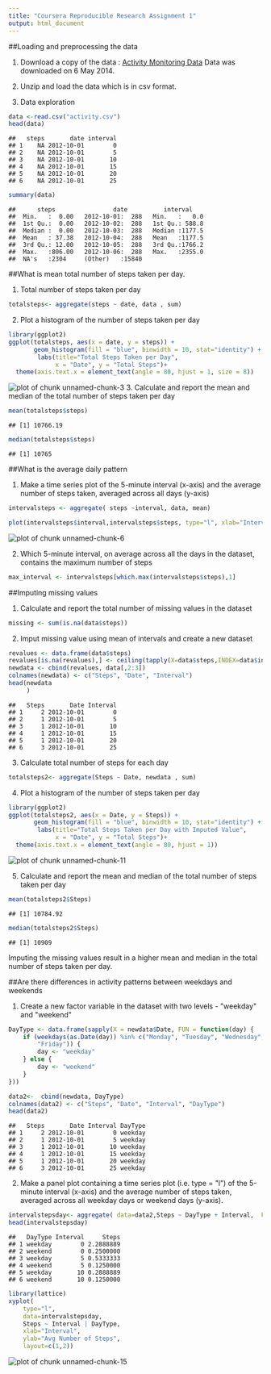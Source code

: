 ```yaml
---
title: "Coursera Reproducible Research Assignment 1"
output: html_document
---
```


##Loading and preprocessing the data
1. Download a copy of the data : [Activity Monitoring Data](https://d396qusza40orc.cloudfront.net/repdata%2Fdata%2Factivity.zip) Data was downloaded on 6 May 2014.

2. Unzip and load the data which is in csv format. 

3. Data exploration


```r
data <-read.csv("activity.csv")
head(data)
```

```
##   steps       date interval
## 1    NA 2012-10-01        0
## 2    NA 2012-10-01        5
## 3    NA 2012-10-01       10
## 4    NA 2012-10-01       15
## 5    NA 2012-10-01       20
## 6    NA 2012-10-01       25
```

```r
summary(data)
```

```
##      steps                date          interval     
##  Min.   :  0.00   2012-10-01:  288   Min.   :   0.0  
##  1st Qu.:  0.00   2012-10-02:  288   1st Qu.: 588.8  
##  Median :  0.00   2012-10-03:  288   Median :1177.5  
##  Mean   : 37.38   2012-10-04:  288   Mean   :1177.5  
##  3rd Qu.: 12.00   2012-10-05:  288   3rd Qu.:1766.2  
##  Max.   :806.00   2012-10-06:  288   Max.   :2355.0  
##  NA's   :2304     (Other)   :15840
```

##What is mean total number of steps taken per day. 

1. Total number of steps taken per day


```r
totalsteps<- aggregate(steps ~ date, data , sum)
```
2. Plot a histogram of the number of steps taken per day


```r
library(ggplot2)
ggplot(totalsteps, aes(x = date, y = steps)) + 
       geom_histogram(fill = "blue", binwidth = 10, stat="identity") + 
        labs(title="Total Steps Taken per Day", 
             x = "Date", y = "Total Steps")+
  theme(axis.text.x = element_text(angle = 80, hjust = 1, size = 8))
```

![plot of chunk unnamed-chunk-3](figure/unnamed-chunk-3-1.png) 
3. Calculate and report the mean and median of the total number of steps taken per day

```r
mean(totalsteps$steps)
```

```
## [1] 10766.19
```


```r
median(totalsteps$steps)
```

```
## [1] 10765
```
##What is the average daily pattern

1. Make a time series plot of the 5-minute interval (x-axis) and the average number of steps taken, averaged across all days (y-axis)


```r
intervalsteps <- aggregate( steps ~interval, data, mean)

plot(intervalsteps$interval,intervalsteps$steps, type="l", xlab="Interval", ylab="Avg Number of Steps",main="Average Number of Steps")
```

![plot of chunk unnamed-chunk-6](figure/unnamed-chunk-6-1.png) 

2. Which 5-minute interval, on average across all the days in the dataset, contains the maximum number of steps


```r
max_interval <- intervalsteps[which.max(intervalsteps$steps),1]
```

##Imputing missing values

1. Calculate and report the total number of missing values in the dataset 

```r
missing <- sum(is.na(data$steps))
```

2. Imput missing value using mean of intervals and create a new dataset


```r
revalues <- data.frame(data$steps)
revalues[is.na(revalues),] <- ceiling(tapply(X=data$steps,INDEX=data$interval,FUN=mean,na.rm=TRUE))
newdata <- cbind(revalues, data[,2:3])
colnames(newdata) <- c("Steps", "Date", "Interval")
head(newdata
     )
```

```
##   Steps       Date Interval
## 1     2 2012-10-01        0
## 2     1 2012-10-01        5
## 3     1 2012-10-01       10
## 4     1 2012-10-01       15
## 5     1 2012-10-01       20
## 6     3 2012-10-01       25
```

3. Calculate total number of steps for each day


```r
totalsteps2<- aggregate(Steps ~ Date, newdata , sum)
```
4. Plot a histogram of the number of steps taken per day


```r
library(ggplot2)
ggplot(totalsteps2, aes(x = Date, y = Steps)) + 
       geom_histogram(fill = "blue", binwidth = 10, stat="identity") + 
        labs(title="Total Steps Taken per Day with Imputed Value", 
             x = "Date", y = "Total Steps")+
  theme(axis.text.x = element_text(angle = 80, hjust = 1))
```

![plot of chunk unnamed-chunk-11](figure/unnamed-chunk-11-1.png) 

5. Calculate and report the mean and median of the total number of steps taken per day

```r
mean(totalsteps2$Steps)
```

```
## [1] 10784.92
```


```r
median(totalsteps2$Steps)
```

```
## [1] 10909
```

Imputing the missing values result in a higher mean and median in the total number of steps taken per day. 

##Are there differences in activity patterns between weekdays and weekends

1. Create a new factor variable in the dataset with two levels - "weekday" and "weekend" 



```r
DayType <- data.frame(sapply(X = newdata$Date, FUN = function(day) {
    if (weekdays(as.Date(day)) %in% c("Monday", "Tuesday", "Wednesday", "Thursday", 
        "Friday")) {
        day <- "weekday"
    } else {
        day <- "weekend"
    }
}))

data2<-  cbind(newdata, DayType)
colnames(data2) <- c("Steps", "Date", "Interval", "DayType")
head(data2)
```

```
##   Steps       Date Interval DayType
## 1     2 2012-10-01        0 weekday
## 2     1 2012-10-01        5 weekday
## 3     1 2012-10-01       10 weekday
## 4     1 2012-10-01       15 weekday
## 5     1 2012-10-01       20 weekday
## 6     3 2012-10-01       25 weekday
```

2. Make a panel plot containing a time series plot (i.e. type = "l") of the 5-minute interval (x-axis) and the average number of steps taken, averaged across all weekday days or weekend days (y-axis).



```r
intervalstepsday<- aggregate( data=data2,Steps ~ DayType + Interval,  FUN=mean)
head(intervalstepsday)
```

```
##   DayType Interval     Steps
## 1 weekday        0 2.2888889
## 2 weekend        0 0.2500000
## 3 weekday        5 0.5333333
## 4 weekend        5 0.1250000
## 5 weekday       10 0.2888889
## 6 weekend       10 0.1250000
```

```r
library(lattice)
xyplot(
    type="l",
    data=intervalstepsday,
    Steps ~ Interval | DayType,
    xlab="Interval",
    ylab="Avg Number of Steps",
    layout=c(1,2))
```

![plot of chunk unnamed-chunk-15](figure/unnamed-chunk-15-1.png) 
